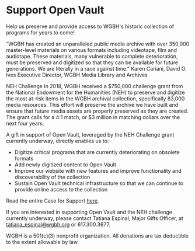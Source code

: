 # Support Open Vault

Help us preserve and provide access to WGBH's historic collection of programs for years to come!

“WGBH has created an unparalleled public media archive with over 350,000 master-level materials on various formats including videotape, film and audiotape. These materials, many vulnerable to complete deterioration, must be preserved and digitized so that they can be available for future generations. We are literally in a race against time.”
Karen Cariani, David O. Ives Executive Director, WGBH Media Library and Archives

NEH Challenge
In 2018, WGBH received a $750,000 challenge grant from the National Endowment for the Humanities (NEH) to preserve and digitize the most at-risk items in the WGBH archival collection, specifically 83,000 media resources. This effort will preserve the archive we have built and ensure that future media assets are properly preserved as they are created. The grant calls for a 4:1 match, or $3 million in matching dollars over the next four years.

A gift in support of Open Vault, leveraged by the NEH Challenge grant currently underway, directly enables us to:

- Digitize critical programs that are currently deteriorating on obsolete formats
- Add newly digitized content to Open Vault
- Improve our website with new features and improve functionality and discoverability of the collection
-	Sustain Open Vault technical infrastructure so that we can continue to provide online access to the collection

Read the entire Case for Support <a href="http://localhost:3000/assets/case_for_support.pdf" target="_blank">here</a>.

If you are interested in supporting Open Vault and the NEH challenge currently underway, please contact Tatiana Espinal, Major Gifts Officer, at tatiana_espinal@wgbh.org or 617.300.3677.

WGBH is a 501(c)(3) nonprofit organization. All donations are tax deductible to the extent allowable by law.
